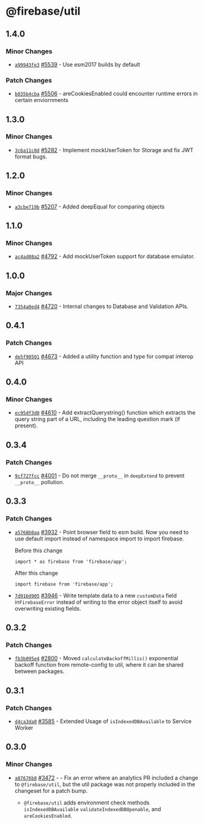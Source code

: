 # @firebase/util

## 1.4.0

### Minor Changes

- [`a99943fe3`](https://github.com/firebase/firebase-js-sdk/commit/a99943fe3bd5279761aa29d138ec91272b06df39) [#5539](https://github.com/firebase/firebase-js-sdk/pull/5539) - Use esm2017 builds by default

### Patch Changes

- [`b835b4cba`](https://github.com/firebase/firebase-js-sdk/commit/b835b4cbabc4b7b180ae38b908c49205ce31a422) [#5506](https://github.com/firebase/firebase-js-sdk/pull/5506) - areCookiesEnabled could encounter runtime errors in certain enviornments

## 1.3.0

### Minor Changes

- [`3c6a11c8d`](https://github.com/firebase/firebase-js-sdk/commit/3c6a11c8d0b35afddb50e9c3e0c4d2e30f642131) [#5282](https://github.com/firebase/firebase-js-sdk/pull/5282) - Implement mockUserToken for Storage and fix JWT format bugs.

## 1.2.0

### Minor Changes

- [`a3cbe719b`](https://github.com/firebase/firebase-js-sdk/commit/a3cbe719b1bd733a5c4c15ee0d0e6388d512054c) [#5207](https://github.com/firebase/firebase-js-sdk/pull/5207) - Added deepEqual for comparing objects

## 1.1.0

### Minor Changes

- [`ac4ad08a2`](https://github.com/firebase/firebase-js-sdk/commit/ac4ad08a284397ec966e991dd388bb1fba857467) [#4792](https://github.com/firebase/firebase-js-sdk/pull/4792) - Add mockUserToken support for database emulator.

## 1.0.0

### Major Changes

- [`7354a0ed4`](https://github.com/firebase/firebase-js-sdk/commit/7354a0ed438f4e3df6577e4927e8c8f8f1fbbfda) [#4720](https://github.com/firebase/firebase-js-sdk/pull/4720) - Internal changes to Database and Validation APIs.

## 0.4.1

### Patch Changes

- [`de5f90501`](https://github.com/firebase/firebase-js-sdk/commit/de5f9050137acc9ed1490082e5aa429b5de3cb2a) [#4673](https://github.com/firebase/firebase-js-sdk/pull/4673) - Added a utility function and type for compat interop API

## 0.4.0

### Minor Changes

- [`ec95df3d0`](https://github.com/firebase/firebase-js-sdk/commit/ec95df3d07e5f091f2a7f7327e46417f64d04b4e) [#4610](https://github.com/firebase/firebase-js-sdk/pull/4610) - Add extractQuerystring() function which extracts the query string part of a URL, including the leading question mark (if present).

## 0.3.4

### Patch Changes

- [`9cf727fcc`](https://github.com/firebase/firebase-js-sdk/commit/9cf727fcc3d049551b16ae0698ac33dc2fe45ada) [#4001](https://github.com/firebase/firebase-js-sdk/pull/4001) - Do not merge `__proto__` in `deepExtend` to prevent `__proto__` pollution.

## 0.3.3

### Patch Changes

- [`a5768b0aa`](https://github.com/firebase/firebase-js-sdk/commit/a5768b0aa7d7ce732279931aa436e988c9f36487) [#3932](https://github.com/firebase/firebase-js-sdk/pull/3932) - Point browser field to esm build. Now you need to use default import instead of namespace import to import firebase.

  Before this change

  ```
  import * as firebase from 'firebase/app';
  ```

  After this change

  ```
  import firebase from 'firebase/app';
  ```

* [`7d916d905`](https://github.com/firebase/firebase-js-sdk/commit/7d916d905ba16816ac8ac7c8748c83831ff614ce) [#3946](https://github.com/firebase/firebase-js-sdk/pull/3946) - Write template data to a new `customData` field in`FirebaseError` instead of writing to the error object itself to avoid overwriting existing fields.

## 0.3.2

### Patch Changes

- [`fb3b095e4`](https://github.com/firebase/firebase-js-sdk/commit/fb3b095e4b7c8f57fdb3172bc039c84576abf290) [#2800](https://github.com/firebase/firebase-js-sdk/pull/2800) - Moved `calculateBackoffMillis()` exponential backoff function from remote-config to util,
  where it can be shared between packages.

## 0.3.1

### Patch Changes

- [`d4ca3da0`](https://github.com/firebase/firebase-js-sdk/commit/d4ca3da0a59fcea1261ba69d7eb663bba38d3089) [#3585](https://github.com/firebase/firebase-js-sdk/pull/3585) - Extended Usage of `isIndexedDBAvailable` to Service Worker

## 0.3.0

### Minor Changes

- [`a87676b8`](https://github.com/firebase/firebase-js-sdk/commit/a87676b84b78ccc2f057a22eb947a5d13402949c) [#3472](https://github.com/firebase/firebase-js-sdk/pull/3472) - - Fix an error where an analytics PR included a change to `@firebase/util`, but
  the util package was not properly included in the changeset for a patch bump.

  - `@firebase/util` adds environment check methods `isIndexedDBAvailable`
    `validateIndexedDBOpenable`, and `areCookiesEnabled`.
